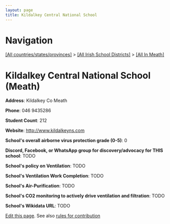 ```yaml
---
layout: page
title: Kildalkey Central National School
---
```

# Navigation

[[All countries/states/provinces]](../../..) > [[All Irish School Districts]](../..) > [[All In Meath]](..)

# Kildalkey Central National School (Meath)

**Address**: Kildalkey Co Meath

**Phone**: 046 9435286

**Student Count**: 212

**Website**: <http://www.kildalkeyns.com>

**School's overall airborne virus protection grade (0-5)**: 0

**Discord, Facebook, or WhatsApp group for discovery/advocacy for THIS school**: TODO

**School's policy on Ventilation**: TODO

**School's Ventilation Work Completion**: TODO

**School's Air-Purification**: TODO

**School's CO2 monitoring to actively drive ventilation and filtration**: TODO

**School's Wikidata URL**: TODO


[Edit this page](https://github.com/ventilate-schools/Ireland/edit/main/./Meath/Kildalkey_Central_National_School.md). See also [rules for contribution](../../../contribution-rules/)